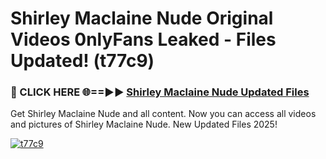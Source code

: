 # Shirley Maclaine Nude Original Videos 0nlyFans Leaked - Files Updated! (t77c9)

<h3>🔴 CLICK HERE 🌐==►► <a href="https://tinyurl.com/52m3yx9h" rel="nofollow">Shirley Maclaine Nude Updated Files</a></h3>

Get Shirley Maclaine Nude and all content. Now you can access all videos and pictures of Shirley Maclaine Nude. New Updated Files 2025!

[![t77c9](https://i.imgur.com/TnHtlc8.gif)](https://tinyurl.com/52m3yx9h)
